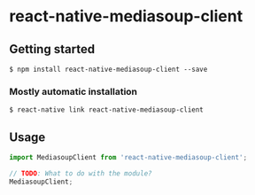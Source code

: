 # react-native-mediasoup-client

## Getting started

`$ npm install react-native-mediasoup-client --save`

### Mostly automatic installation

`$ react-native link react-native-mediasoup-client`

## Usage
```javascript
import MediasoupClient from 'react-native-mediasoup-client';

// TODO: What to do with the module?
MediasoupClient;
```
